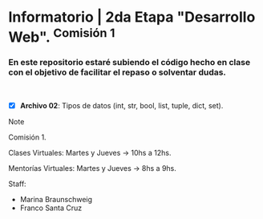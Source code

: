 # Informatorio | 2da Etapa "Desarrollo Web". <sup>Comisión 1</sup>

### En este repositorio estaré subiendo el código hecho en clase con el objetivo de facilitar el repaso o solventar dudas.
‎ 
‎ 
- [x] **Archivo 02**: Tipos de datos (int, str, bool, list, tuple, dict, set).


> [!NOTE]
> Comisión 1.
>
> Clases Virtuales: Martes y Jueves -> 10hs a 12hs.
> 
> Mentorías Virtuales: Martes y Jueves -> 8hs a 9hs. 
>
>
> Staff: 
> - Marina Braunschweig
> - Franco Santa Cruz
